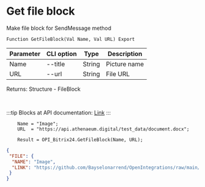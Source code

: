 ﻿---
sidebar_position: 9
---

# Get file block
 Make file block for SendMessage method



`Function GetFileBlock(Val Name, Val URL) Export`

  | Parameter | CLI option | Type | Description |
  |-|-|-|-|
  | Name | --title | String | Picture name |
  | URL | --url | String | File URL |

  
  Returns:  Structure - FileBlock

<br/>

:::tip
Blocks at API documentation: [Link](https://dev.1c-bitrix.ru/learning/course/?COURSE_ID=93&CHAPTER_ID=07867)
:::
<br/>


```bsl title="Code example"
    Name = "Image";
    URL  = "https://api.athenaeum.digital/test_data/document.docx";

    Result = OPI_Bitrix24.GetFileBlock(Name, URL);
```
 



```json title="Result"
{
 "FILE": {
  "NAME": "Image",
  "LINK": "https://github.com/Bayselonarrend/OpenIntegrations/raw/main/service/test_data/document.docx"
 }
}
```
